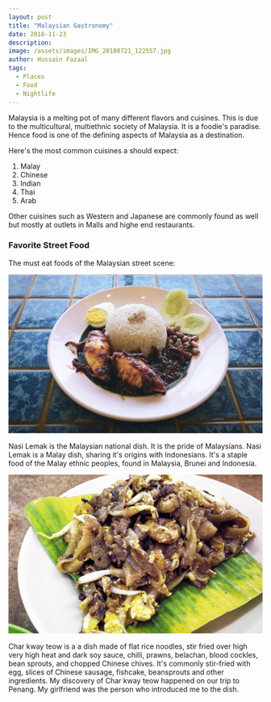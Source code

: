 ```yaml
---
layout: post
title: "Malaysian Gastronomy"
date: 2018-11-23
description:
image: /assets/images/IMG_20180721_122557.jpg
author: Hussain Fazaal
tags:
  - Places
  - Food
  - Nightlife
---
```

Malaysia is a melting pot of many different flavors and cuisines. This is due to the multicultural, multiethnic society of Malaysia. It is a foodie's paradise. Hence food is one of the defining aspects of Malaysia as a destination.

Here's the most common cuisines a should expect:

1. Malay
2. Chinese
3. Indian
4. Thai
5. Arab

Other cuisines such as Western and Japanese are commonly found as well but mostly at outlets in Malls and highe end restaurants.

### Favorite Street Food
The must eat foods of the Malaysian street scene:

![Nasi Lemak](/assets/images/nasi-lemak.jpg)

Nasi Lemak is the Malaysian national dish. It is the pride of Malaysians. Nasi Lemak is a Malay dish, sharing it's origins with Indonesians. It's a staple food of the Malay ethnic peoples, found in Malaysia, Brunei and Indonesia.

![Char Kway Teow](/assets/images/char-kar-teow.jpg)

Char kway teow is a a dish made of flat rice noodles, stir fried over high very high heat and dark soy sauce, chilli, prawns, belachan, blood cockles, bean sprouts, and chopped Chinese chives. It's commonly stir-fried with egg, slices of Chinese sausage, fishcake, beansprouts and other ingredients. My discovery of Char kway teow happened on our trip to Penang. My girlfriend was the person who introduced me to the dish.

